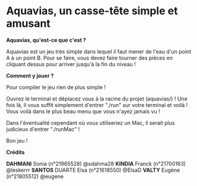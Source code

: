 # Aquavias, un casse-tête simple et amusant

**Aquavias, qu'est-ce que c'est ?**

Aquavias est un jeu très simple dans lequel il faut mener de l'eau d'un point A à un point B.
Pour se faire, vous devez faire tourner des pièces en cliquant dessus pour arriver jusqu'à la fin du niveau ! 

**Comment y jouer ?** 

Pour compiler le jeu rien de plus simple !

Ouvrez le terminal et déplacez vous à la racine du projet (aquavias/) ! Une fois là, il vous suffit simplement d'entrer "./run" sur votre terminal et voilà ! Vous voilà dans le plus beau menu que vous n'ayez jamais vu ! 

Dans l'éventualité cependant où vous utiliseriez un Mac, il serait plus judicieux d'entrer "./runMac" !

Bon jeu !


**Crédits**

**DAHMANI** Sonia       (n°21965528)    @sdahma28
**KINDIA** Franck       (n°21700163)    @leskerrr
**SANTOS** DUARTE Elsa  (n°21618550)    @ElsaD
**VALTY** Eugène        (n°21805512)    @eugene